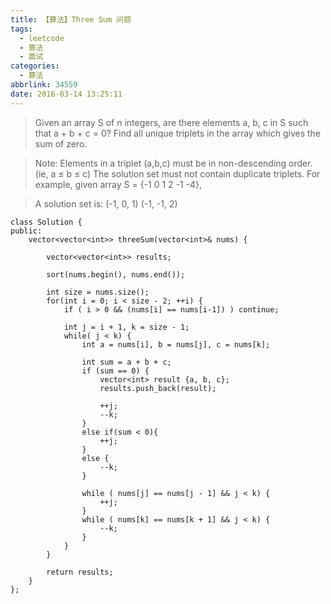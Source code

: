 ```yaml
---
title: 【算法】Three Sum 问题
tags:
  - leetcode
  - 算法
  - 面试
categories:
  - 算法
abbrlink: 34559
date: 2016-03-14 13:25:11
---
```

> Given an array S of n integers, are there elements a, b, c in S such that a + b + c = 0? Find all unique triplets in the array which gives the sum of zero.

> Note:
> Elements in a triplet (a,b,c) must be in non-descending order. (ie, a ≤ b ≤ c)
> The solution set must not contain duplicate triplets.
> For example, given array S = {-1 0 1 2 -1 -4},

> A solution set is:
> (-1, 0, 1)
> (-1, -1, 2)

<!-- more -->

```
class Solution {
public:
    vector<vector<int>> threeSum(vector<int>& nums) {

        vector<vector<int>> results;

        sort(nums.begin(), nums.end());

        int size = nums.size();
        for(int i = 0; i < size - 2; ++i) {
            if ( i > 0 && (nums[i] == nums[i-1]) ) continue;

            int j = i + 1, k = size - 1;
            while( j < k) {
                int a = nums[i], b = nums[j], c = nums[k];

                int sum = a + b + c;
                if (sum == 0) {
                    vector<int> result {a, b, c};
                    results.push_back(result);

                    ++j;
                    --k;
                }
                else if(sum < 0){
                    ++j;
                }
                else {
                    --k;
                }

                while ( nums[j] == nums[j - 1] && j < k) {
                    ++j;
                }
                while ( nums[k] == nums[k + 1] && j < k) {
                    --k;
                }
            }
        }

        return results;
    }
};
```
